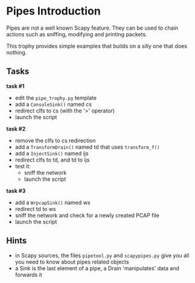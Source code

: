 # Pipes Introduction

Pipes are not a well known Scapy feature. They can be used to chain actions such
as sniffing, modifying and printing packets.

This trophy provides simple examples that builds on a silly one that does
nothing.

## Tasks

**task #1**

- edit the `pipe_trophy.py` template
- add a `ConsoleSink()` named cs
- redirect clfs to cs (with the '>' operator)
- launch the script

**task #2**

- remove the clfs to cs redirection
- add a `TransformDrain()` named td that uses `transform_f()`
- add a `InjectSink()` named ijs
- redirect clfs to td, and td to ijs
- test it:
  - sniff the network
  - launch the script

**task #3**

- add a `WrpcapSink()` named ws
- redirect td to ws
- sniff the network and check for a newly created PCAP file
- launch the script


## Hints

- in Scapy sources, the files `pipetool.py` and `scapypipes.py` give you all you
  need to know about pipes related objects
- a Sink is the last element of a pipe,  a Drain 'manipulates' data and forwards
  it
